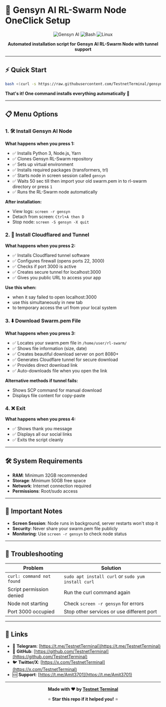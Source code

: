 # 🚀 Gensyn AI RL-Swarm Node OneClick Setup

<div align="center">

![Gensyn AI](https://img.shields.io/badge/Gensyn-AI%20Node-blue?style=for-the-badge)
![Bash](https://img.shields.io/badge/Bash-Script-green?style=for-the-badge)
![Linux](https://img.shields.io/badge/Linux-Compatible-orange?style=for-the-badge)

**Automated installation script for Gensyn AI RL-Swarm Node with tunnel support**

</div>

---

## ⚡ Quick Start

```bash
bash <(curl -s https://raw.githubusercontent.com/TestnetTerminal/gensyn-ai-rl-swarm-guide-one-click/main/setup.sh)
```

**That's it! One command installs everything automatically** 🚀

---

## 📋 Menu Options

### **1. 🛠️ Install Gensyn AI Node**
**What happens when you press 1:**
- ✅ Installs Python 3, Node.js, Yarn
- ✅ Clones Gensyn RL-Swarm repository  
- ✅ Sets up virtual environment
- ✅ Installs required packages (transformers, trl)
- ✅ Starts node in screen session called `gensyn`
- ✅ Waits 50 sec till then import your old swarm.pem in to rl-swarm directory or press `1`  
- ✅ Runs the RL-Swarm node automatically

**After installation:**
- View logs: `screen -r gensyn`
- Detach from screen: `Ctrl+A then D`
- Stop node: `screen -S gensyn -X quit`

### **2. 🛜 Install Cloudflared and Tunnel**
**What happens when you press 2:**
- ✅ Installs Cloudflared tunnel software
- ✅ Configures firewall (opens ports 22, 3000)
- ✅ Checks if port 3000 is active
- ✅ Creates secure tunnel for localhost:3000
- ✅ Gives you public URL to access your app

**Use this when:**
- when it say failed to open localhost:3000
- use this simultaneously in new tab
- to temporary access the url from your local system  

### **3. ⬇️ Download Swarm.pem File**
**What happens when you press 3:**
- ✅ Locates your swarm.pem file in `/home/user/rl-swarm/`
- ✅ Shows file information (size, date)
- ✅ Creates beautiful download server on port 8080+
- ✅ Generates Cloudflare tunnel for secure download
- ✅ Provides direct download link
- ✅ Auto-downloads file when you open the link

**Alternative methods if tunnel fails:**
- Shows SCP command for manual download
- Displays file content for copy-paste

### **4. ❌ Exit**
**What happens when you press 4:**
- ✅ Shows thank you message
- ✅ Displays all our social links
- ✅ Exits the script cleanly

---

## 🛠️ System Requirements

- **RAM**: Minimum 32GB recommended
- **Storage**: Minimum 50GB free space
- **Network**: Internet connection required
- **Permissions**: Root/sudo access

---

## 🚨 Important Notes

- **Screen Session**: Node runs in background, server restarts won't stop it
- **Security**: Never share your swarm.pem file publicly
- **Monitoring**: Use `screen -r gensyn` to check node status

---

## 🐛 Troubleshooting

| Problem | Solution |
|---------|----------|
| `curl: command not found` | `sudo apt install curl` or `sudo yum install curl` |
| Script permission denied | Run the curl command again |
| Node not starting | Check `screen -r gensyn` for errors |
| Port 3000 occupied | Stop other services or use different port |

---

## 🔗 Links

- 📱 **Telegram**: [https://t.me/TestnetTerminal](https://t.me/TestnetTerminal)
- 🐙 **GitHub**: [https://github.com/TestnetTerminal](https://github.com/TestnetTerminal)
- 🐦 **Twitter/X**: [https://x.com/TestnetTerminal](https://x.com/TestnetTerminal)
- 🆘 **Support**: [https://t.me/Amit3701](https://t.me/Amit3701)

---

<div align="center">

**Made with ❤️ by [Testnet Terminal](https://t.me/TestnetTerminal)**

⭐ **Star this repo if it helped you!** ⭐

</div>
